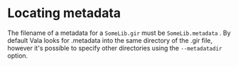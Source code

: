 

Locating metadata
=================

The filename of a metadata for a `SomeLib.gir` must be
`SomeLib.metadata` . By default Vala looks for .metadata into the same directory of the .gir file, however it's possible to specify other directories using the `--metadatadir` option.

